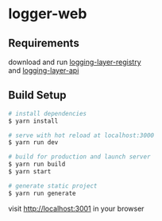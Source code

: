 # logger-web

## Requirements

download and run [logging-layer-registry](https://github.com/SadeghMahmoudpour/logging-layer-registry)  
and [logging-layer-api](https://github.com/SadeghMahmoudpour/logging-layer-api)

## Build Setup

``` bash
# install dependencies
$ yarn install

# serve with hot reload at localhost:3000
$ yarn run dev

# build for production and launch server
$ yarn run build
$ yarn start

# generate static project
$ yarn run generate
```
visit [http://localhost:3001](http://localhost:3001) in your browser
